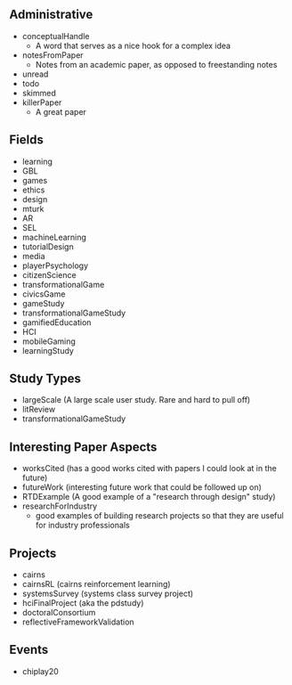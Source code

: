 Administrative
--------------

 - conceptualHandle 
   * A word that serves as a nice hook for a complex idea
 - notesFromPaper 
   * Notes from an academic paper, as opposed to freestanding notes
 - unread
 - todo
 - skimmed
 - killerPaper
   - A great paper

Fields
------

 - learning
 - GBL
 - games
 - ethics
 - design
 - mturk
 - AR
 - SEL
 - machineLearning
 - tutorialDesign
 - media
 - playerPsychology
 - citizenScience
 - transformationalGame
 - civicsGame
 - gameStudy
 - transformationalGameStudy
 - gamifiedEducation
 - HCI
 - mobileGaming
 - learningStudy

Study Types
-----------

 - largeScale (A large scale user study. Rare and hard to pull off)
 - litReview
 - transformationalGameStudy

Interesting Paper Aspects
-------------------------

 - worksCited (has a good works cited with papers I could look at in the future)
 - futureWork (interesting future work that could be followed up on)
 - RTDExample (A good example of a "research through design" study)
 - researchForIndustry 
   * good examples of building research projects so that they are useful for industry professionals

Projects
--------

 - cairns
 - cairnsRL (cairns reinforcement learning)
 - systemsSurvey (systems class survey project)
 - hciFinalProject (aka the pdstudy)
 - doctoralConsortium
 - reflectiveFrameworkValidation

Events
------

 - chiplay20
